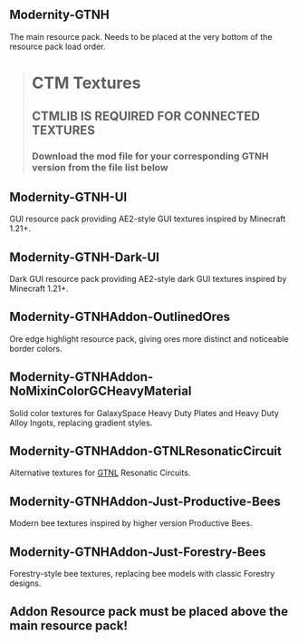 ## Modernity-GTNH
The main resource pack. Needs to be placed at the very bottom of the resource pack load order.

> # **CTM Textures**
> ## **CTMLIB IS REQUIRED FOR CONNECTED TEXTURES**
> ### **Download the mod file for your corresponding GTNH version from the file list below**

## Modernity-GTNH-UI
GUI resource pack providing AE2-style GUI textures inspired by Minecraft 1.21+.

## Modernity-GTNH-Dark-UI
Dark GUI resource pack providing AE2-style dark GUI textures inspired by Minecraft 1.21+.

## Modernity-GTNHAddon-OutlinedOres
Ore edge highlight resource pack, giving ores more distinct and noticeable border colors.

## Modernity-GTNHAddon-NoMixinColorGCHeavyMaterial
Solid color textures for GalaxySpace Heavy Duty Plates and Heavy Duty Alloy Ingots, replacing gradient styles.

## Modernity-GTNHAddon-GTNLResonaticCircuit
Alternative textures for [GTNL](https://github.com/ABKQPO/GT-Not-Leisure) Resonatic Circuits.

## Modernity-GTNHAddon-Just-Productive-Bees
Modern bee textures inspired by higher version Productive Bees.

## Modernity-GTNHAddon-Just-Forestry-Bees
Forestry-style bee textures, replacing bee models with classic Forestry designs.


## **Addon Resource pack must be placed above the main resource pack!**